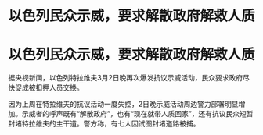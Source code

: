 # 以色列民众示威，要求解散政府解救人质

# 以色列民众示威，要求解散政府解救人质

据央视新闻，以色列特拉维夫3月2日晚再次爆发抗议示威活动，民众要求政府尽快促成被扣押人员交换。

因为上周在特拉维夫的抗议活动一度失控，2日晚示威活动周边警力部署明显增加。示威者的呼声既有“解散政府”，也有“现在就带人质回家”，还有抗议民众短暂封堵特拉维夫的主干道。警方称，有七人因试图封堵道路被捕。

